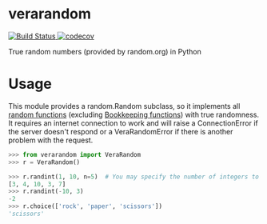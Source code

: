 # verarandom

[![Build Status](https://travis-ci.org/AliGhahraei/verarandom.svg?branch=master)
](https://travis-ci.org/AliGhahraei/verarandom)
[![codecov](https://codecov.io/gh/AliGhahraei/verarandom/branch/master/graph/badge.svg)
](https://codecov.io/gh/AliGhahraei/verarandom)

True random numbers (provided by random.org) in Python

# Usage
This module provides a random.Random subclass, so it implements all [random functions](https://docs.python.org/3/library/random.html) (excluding [Bookkeeping functions](https://docs.python.org/3/library/random.html#bookkeeping-functions)) with true randomness. It requires an internet connection to work and will raise a ConnectionError if the server doesn't respond or a VeraRandomError if there is another problem with the request.

```python
>>> from verarandom import VeraRandom
>>> r = VeraRandom()

>>> r.randint(1, 10, n=5)  # You may specify the number of integers to request
[3, 4, 10, 3, 7]
>>> r.randint(-10, 3)
-2
>>> r.choice(['rock', 'paper', 'scissors'])
'scissors'
```
